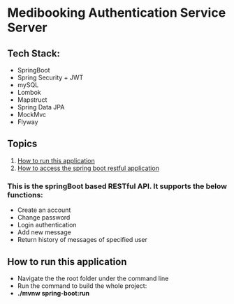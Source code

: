 # Medibooking Authentication Service Server
## Tech Stack:
* SpringBoot
* Spring Security + JWT
* mySQL
* Lombok
* Mapstruct
* Spring Data JPA
* MockMvc
* Flyway

## Topics
1. [How to run this application](#How-to-run-this-application)
2. [How to access the spring boot restful application](#How-to-access-the-spring-boot-restful-application)

### This is the springBoot based RESTful API. It supports the below functions:

* Create an account
* Change password
* Login authentication
* Add new message
* Return history of messages of specified user

## How to run this application

* Navigate the the root folder under the command line
* Run the command to build the whole project: 
* **./mvnw spring-boot:run**
